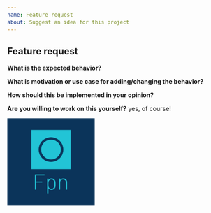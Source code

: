 ```yaml
---
name: Feature request
about: Suggest an idea for this project
---
```


## Feature request
<!-- Check if this feature need to be implemented in a plugin instead -->

**What is the expected behavior?**


**What is motivation or use case for adding/changing the behavior?**


**How should this be implemented in your opinion?**


**Are you willing to work on this yourself?**
yes, of course!

<img src="./../../assets/img/fpn.png" height="200">
